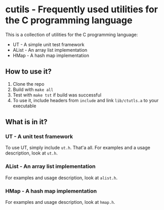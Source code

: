 # cutils - Frequently used utilities for the C programming language

This is a collection of utilities for the C programming language:

- UT - A simple unit test framework
- AList - An array list implementation
- HMap - A hash map implementation

## How to use it?

1. Clone the repo
2. Build with `make all`
3. Test with `make tst` if build was successful
4. To use it, include headers from `include` and link `lib/ctutls.a` to your executable

## What is in it?

### UT - A unit test framework

To use UT, simply include `ut.h`. That'a all. For examples and a usage
description, look at `ut.h`.

### AList - An array list implementation

For examples and usage description, look at `alist.h`.

### HMap - A hash map implementation

For examples and usage description, look at `hmap.h`.
